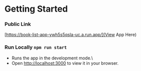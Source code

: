 # Getting Started

### Public Link
[https://book-list-app-ywh5s5qsla-uc.a.run.app/](View App Here)

### Run Locally `npm run start`
- Runs the app in the development mode.\
- Open [http://localhost:3000](http://localhost:3000) to view it in your browser.
